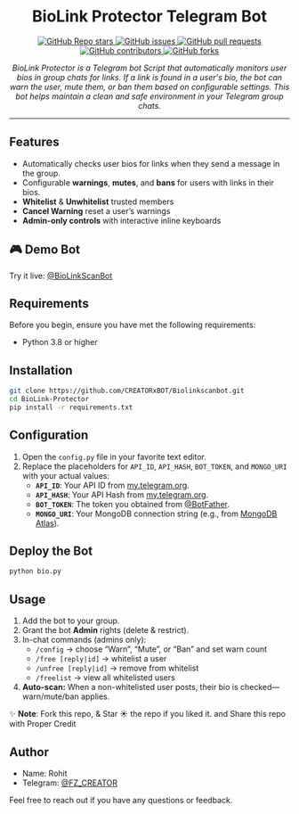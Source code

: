 <h1 align="center">BioLink Protector Telegram Bot</h1>

<p align="center">
  <a href="https://github.com/CREATORxBOT/Biolinkscanbot/stargazers">
    <img src="https://img.shields.io/github/stars/CREATORxBOT/Biolinkscanbot?color=blue&style=flat" alt="GitHub Repo stars">
  </a>
  <a href="https://github.com/CREATORxBOT/Biolinkscanbot/issues">
    <img src="https://img.shields.io/github/issues/CREATORxBOT/Biolinkscanbot" alt="GitHub issues">
  </a>
  <a href="https://github.com/CREATORxBOT/Biolinkscanbot/pulls">
    <img src="https://img.shields.io/github/issues-pr/CREATORxBOT/Biolinkscanbot" alt="GitHub pull requests">
  </a>
  <a href="https://github.com/CREATORxBOT/Biolinkscanbot/graphs/contributors">
    <img src="https://img.shields.io/github/contributors/CREATORxBOT/Biolinkscanbot?style=flat" alt="GitHub contributors">
  </a>
  <a href="https://github.com/CREATORxBOT/Biolinkscanbot/network/members">
    <img src="https://img.shields.io/github/forks/CREATORxBOT/Biolinkscanbot?style=flat" alt="GitHub forks">
  </a>
</p>

<p align="center">
  <em>BioLink Protector is a Telegram bot Script that automatically monitors user bios in group chats for links. If a link is found in a user's bio, the bot can warn the user, mute them, or ban them based on configurable settings. This bot helps maintain a clean and safe environment in your Telegram group chats.
</em>
</p>
<hr>

## Features

- Automatically checks user bios for links when they send a message in the group.
- Configurable **warnings**, **mutes**, and **bans** for users with links in their bios.
- **Whitelist** & **Unwhitelist** trusted members  
- **Cancel Warning** reset a user’s warnings  
- **Admin-only controls** with interactive inline keyboards

## 🎮 Demo Bot

Try it live: [@BioLinkScanBot](https://t.me/BoLinkScanBot)

## Requirements

Before you begin, ensure you have met the following requirements:

- Python 3.8 or higher

## Installation

```bash
git clone https://github.com/CREATORxBOT/Biolinkscanbot.git
cd BioLink-Protector
pip install -r requirements.txt

```

## Configuration

1. Open the `config.py` file in your favorite text editor.  
2. Replace the placeholders for `API_ID`, `API_HASH`, `BOT_TOKEN`, and `MONGO_URI` with your actual values:  
   - **`API_ID`**: Your API ID from [my.telegram.org](https://my.telegram.org).  
   - **`API_HASH`**: Your API Hash from [my.telegram.org](https://my.telegram.org).  
   - **`BOT_TOKEN`**: The token you obtained from [@BotFather](https://t.me/BotFather).  
   - **`MONGO_URI`**: Your MongoDB connection string (e.g., from [MongoDB Atlas](https://www.mongodb.com/cloud/atlas)).  

## Deploy the Bot

```sh
python bio.py
```

## Usage

1. Add the bot to your group.  
2. Grant the bot **Admin** rights (delete & restrict).  
3. In-chat commands (admins only):  
   - `/config` → choose “Warn”, “Mute”, or “Ban” and set warn count  
   - `/free [reply|id]` → whitelist a user  
   - `/unfree [reply|id]` → remove from whitelist  
   - `/freelist` → view all whitelisted users  
4. **Auto-scan:** When a non-whitelisted user posts, their bio is checked—warn/mute/ban applies.  


✨ **Note**: Fork this repo, & Star ☀️ the repo if you liked it. and Share this repo with Proper Credit

## Author

- Name: Rohit
- Telegram: [@FZ_CREATOR](https://t.me/BOT_X_SUPPORT)

Feel free to reach out if you have any questions or feedback.
